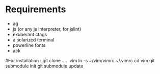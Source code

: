 # Requirements

- ag
- js (or any js interpreter, for jslint)
- exuberant ctags
- a solarized terminal
- powerline fonts
- ack

#For installation :
git clone .... .vim
ln -s ~/vim/vimrc ~/.vimrc
cd vim
git submodule init
git submodule update
